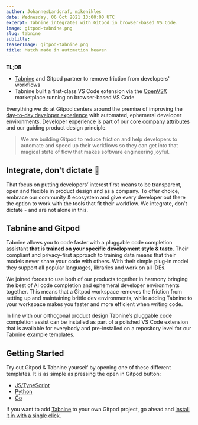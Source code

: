 ```yaml
---
author: JohannesLandgraf, mikenikles
date: Wednesday, 06 Oct 2021 13:00:00 UTC
excerpt: Tabnine integrates with Gitpod in browser-based VS Code.
image: gitpod-tabnine.png
slug: tabnine
subtitle:
teaserImage: gitpod-tabnine.png
title: Match made in automation heaven
---
```


<script context="module">
  export const prerender = true;
</script>

**TL;DR**

- [Tabnine](https://www.tabnine.com/) and Gitpod partner to remove friction from developers' workflows
- Tabnine built a first-class VS Code extension via the [OpenVSX](https://open-vsx.org/) marketplace running on browser-based VS Code

Everything we do at Gitpod centers around the premise of improving the [day-to-day developer experience](https://devxconf.org/manifesto) with automated, ephemeral developer environments. Developer experience is part of our [core company attributes](https://www.notion.so/gitpod/Values-Attributes-2ed4c2f93c84499b98e3b5389980992e) and our guiding product design principle.

> We are building Gitpod to reduce friction and help developers to automate and speed up their workflows so they can get into that magical state of flow that makes software engineering joyful.

## Integrate, don't dictate 👐

That focus on putting developers’ interest first means to be transparent, open and flexible in product design and as a company. To offer choice, embrace our community & ecosystem and give every developer out there the option to work with the tools that fit their workflow. We integrate, don’t dictate - and are not alone in this.

## Tabnine and Gitpod

Tabnine allows you to code faster with a pluggable code completion assistant **that is trained on your specific development style & taste**. Their compliant and privacy-first approach to training data means that their models never share your code with others. With their simple plug-in model they support all popular languages, libraries and work on all IDEs.

We joined forces to use both of our products together in harmony bringing the best of AI code completion and ephemeral developer environments together. This means that a Gitpod workspace removes the friction from setting up and maintaining brittle dev environments, while adding Tabnine to your workspace makes you faster and more efficient when writing code.

In line with our orthogonal product design Tabnine’s pluggable code completion assist can be installed as part of a polished VS Code extension that is available for everybody and pre-installed on a repository level for our Tabnine example templates.

## Getting Started

Try out Gitpod & Tabnine yourself by opening one of these different templates. It is as simple as pressing the open in Gitpod button:

- [JS/TypeScript](https://github.com/gitpod-io/template-typescript-node-tabnine)
- [Python](https://github.com/gitpod-io/template-python-flask-tabnine)
- [Go](https://github.com/gitpod-io/template-golang-cli-tabnine)

If you want to add [Tabnine](https://open-vsx.org/extension/TabNine/tabnine-vscode) to your own Gitpod project, go ahead and [install it in with a single click](https://www.gitpod.io/docs/vscode-extensions#installing-an-extension).
